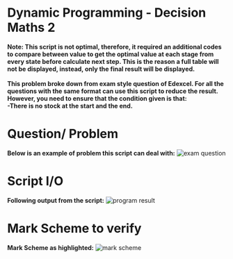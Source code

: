 # Dynamic Programming - Decision Maths 2
**Note: This script is not optimal, therefore, it required an additional codes to compare between value to get the optimal value at each stage from every state before calculate next step. This is the reason a full table will not be displayed, instead, only the final result will be displayed.**</br></br>
**This problem broke down from exam style question of Edexcel. For all the questions with the same format can use this script to reduce the result. However, you need to ensure that the condition given is that:**</br>
**-There is no stock at the start and the end.**</br>
# Question/ Problem
**Below is an example of problem this script can deal with:**
![exam question](https://user-images.githubusercontent.com/80685605/152623955-d1ca8e4c-f0a8-483a-8843-96cc888d86cd.png)
# Script I/O
**Following output from the script:**
![program result](https://user-images.githubusercontent.com/80685605/152624110-0c6d297b-31a4-4718-9ddb-ce9308f10084.png)
# Mark Scheme to verify
**Mark Scheme as highlighted:**
![mark scheme](https://user-images.githubusercontent.com/80685605/152624114-eaee1cd4-73c6-44c0-be18-f9371e6adbc7.png)

